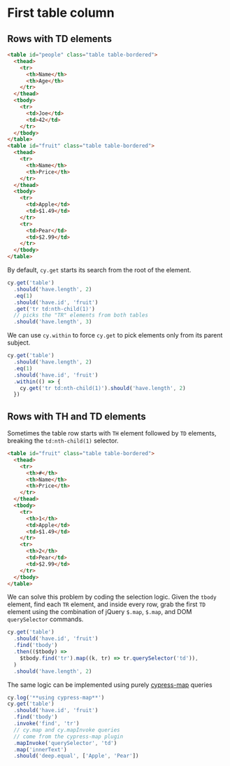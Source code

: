 # First table column

## Rows with TD elements

<!-- fiddle First column of the second table -->

```html hide
<table id="people" class="table table-bordered">
  <thead>
    <tr>
      <th>Name</th>
      <th>Age</th>
    </tr>
  </thead>
  <tbody>
    <tr>
      <td>Joe</td>
      <td>42</td>
    </tr>
  </tbody>
</table>
<table id="fruit" class="table table-bordered">
  <thead>
    <tr>
      <th>Name</th>
      <th>Price</th>
    </tr>
  </thead>
  <tbody>
    <tr>
      <td>Apple</td>
      <td>$1.49</td>
    </tr>
    <tr>
      <td>Pear</td>
      <td>$2.99</td>
    </tr>
  </tbody>
</table>
```

By default, `cy.get` starts its search from the root of the element.

```js
cy.get('table')
  .should('have.length', 2)
  .eq(1)
  .should('have.id', 'fruit')
  .get('tr td:nth-child(1)')
  // picks the "TR" elements from both tables
  .should('have.length', 3)
```

We can use `cy.within` to force `cy.get` to pick elements only from its parent subject.

```js
cy.get('table')
  .should('have.length', 2)
  .eq(1)
  .should('have.id', 'fruit')
  .within(() => {
    cy.get('tr td:nth-child(1)').should('have.length', 2)
  })
```

<!-- fiddle-end -->

## Rows with TH and TD elements

<!-- fiddle Second column skipping the TH cell -->

Sometimes the table row starts with `TH` element followed by `TD` elements, breaking the `td:nth-child(1)` selector.

```html hide
<table id="fruit" class="table table-bordered">
  <thead>
    <tr>
      <th>#</th>
      <th>Name</th>
      <th>Price</th>
    </tr>
  </thead>
  <tbody>
    <tr>
      <th>1</th>
      <td>Apple</td>
      <td>$1.49</td>
    </tr>
    <tr>
      <th>2</th>
      <td>Pear</td>
      <td>$2.99</td>
    </tr>
  </tbody>
</table>
```

We can solve this problem by coding the selection logic. Given the `tbody` element, find each `TR` element, and inside every row, grab the first `TD` element using the combination of jQuery `$.map`, `$.map`, and DOM `querySelector` commands.

```js
cy.get('table')
  .should('have.id', 'fruit')
  .find('tbody')
  .then(($tbody) =>
    $tbody.find('tr').map((k, tr) => tr.querySelector('td')),
  )
  .should('have.length', 2)
```

The same logic can be implemented using purely [cypress-map](https://github.com/bahmutov/cypress-map) queries

```js
cy.log('**using cypress-map**')
cy.get('table')
  .should('have.id', 'fruit')
  .find('tbody')
  .invoke('find', 'tr')
  // cy.map and cy.mapInvoke queries
  // come from the cypress-map plugin
  .mapInvoke('querySelector', 'td')
  .map('innerText')
  .should('deep.equal', ['Apple', 'Pear'])
```

<!-- fiddle-end -->
